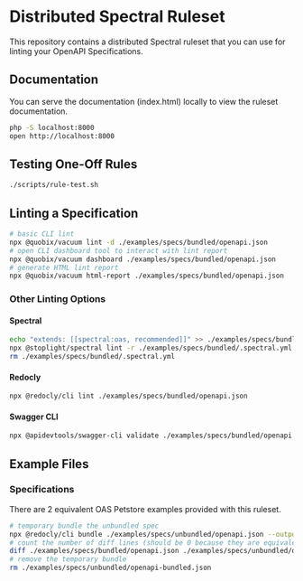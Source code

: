 # Distributed Spectral Ruleset

This repository contains a distributed Spectral ruleset that you can use for linting your OpenAPI Specifications.

## Documentation

You can serve the documentation (index.html) locally to view the ruleset documentation.

```bash
php -S localhost:8000
open http://localhost:8000
```

## Testing One-Off Rules

```bash
./scripts/rule-test.sh
```

## Linting a Specification

```bash
# basic CLI lint
npx @quobix/vacuum lint -d ./examples/specs/bundled/openapi.json
# open CLI dashboard tool to interact with lint report
npx @quobix/vacuum dashboard ./examples/specs/bundled/openapi.json
# generate HTML lint report
npx @quobix/vacuum html-report ./examples/specs/bundled/openapi.json
```

### Other Linting Options

#### Spectral

```bash
echo "extends: [[spectral:oas, recommended]]" >> ./examples/specs/bundled/.spectral.yml
npx @stoplight/spectral lint -r ./examples/specs/bundled/.spectral.yml --format=stylish ./examples/specs/bundled/openapi.json
rm ./examples/specs/bundled/.spectral.yml
```

#### Redocly

```bash
npx @redocly/cli lint ./examples/specs/bundled/openapi.json
```

#### Swagger CLI

```bash
npx @apidevtools/swagger-cli validate ./examples/specs/bundled/openapi.json
```

## Example Files

### Specifications

There are 2 equivalent OAS Petstore examples provided with this ruleset.

```bash
# temporary bundle the unbundled spec
npx @redocly/cli bundle ./examples/specs/unbundled/openapi.json --output ./examples/specs/unbundled/openapi-bundled.json
# count the number of diff lines (should be 0 because they are equivalent)
diff ./examples/specs/bundled/openapi.json ./examples/specs/unbundled/openapi-bundled.json | wc -l
# remove the temporary bundle
rm ./examples/specs/unbundled/openapi-bundled.json
```